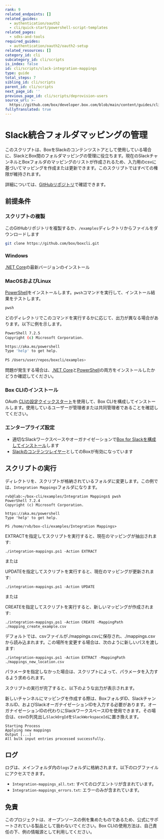 ```yaml
---
rank: 9
related_endpoints: []
related_guides:
  - authentication/oauth2
  - cli/quick-start/powershell-script-templates
related_pages:
  - sdks-and-tools
required_guides:
  - authentication/oauth2/oauth2-setup
related_resources: []
category_id: cli
subcategory_id: cli/scripts
is_index: false
id: cli/scripts/slack-integration-mappings
type: guide
total_steps: 7
sibling_id: cli/scripts
parent_id: cli/scripts
next_page_id: ''
previous_page_id: cli/scripts/deprovision-users
source_url: >-
  https://github.com/box/developer.box.com/blob/main/content/guides/cli/scripts/slack-integration-mappings.md
fullyTranslated: true
---
```

# Slack統合フォルダマッピングの管理

<!-- markdownlint-disable line-length -->

このスクリプトは、BoxをSlackのコンテンツストアとして使用している場合に、SlackとBox間のフォルダマッピングの管理に役立ちます。現在のSlackチャンネルとBoxフォルダのマッピングのリストが作成されるため、入力用のcsvに基づいてマッピングを作成または更新できます。このスクリプトではすべての権限が維持されます。

詳細については、[GitHubリポジトリ][1]で確認できます。

## 前提条件

### スクリプトの複製

このGitHubリポジトリを複製するか、`/examples`ディレクトリからファイルをダウンロードします

```bash
git clone https://github.com/box/boxcli.git
```

### Windows

[.NET Core](https://dotnet.microsoft.com/download)の最新バージョンのインストール

### MacOSおよびLinux

[PowerShell][pwsh]をインストールします。`pwsh`コマンドを実行して、インストール結果をテストします。

```bash
pwsh 
```

どのディレクトリでこのコマンドを実行するかに応じて、出力が異なる場合があります。以下に例を示します。

```bash
PowerShell 7.2.5
Copyright (c) Microsoft Corporation.

https://aka.ms/powershell
Type 'help' to get help.
  
PS /Users/user/repos/boxcli/examples> 
```

<message>

問題が発生する場合は、[.NET Core](https://dotnet.microsoft.com/download)と[PowerShell][pwsh]の両方をインストールしたかどうか確認してください。

</message>

### Box CLIのインストール

OAuth [CLIの設定クイックスタート][oauth-guide]を使用して、Box CLIを構成してインストールします。使用しているユーザーが管理者または共同管理者であることを確認してください。

### エンタープライズ設定

* 適切なSlackワークスペースやオーガナイゼーションで[Box for Slackを構成してインストール][install-slack]します
* [Slackのコンテンツレイヤー][content-layer]としてのBoxが有効になっています

## スクリプトの実行

ディレクトリを、スクリプトが格納されているフォルダに変更します。この例では、`Integration Mappings`フォルダになります。

```pwsh
rvb@lab:~/box-cli/examples/Integration Mappings$ pwsh
PowerShell 7.2.4
Copyright (c) Microsoft Corporation.

https://aka.ms/powershell
Type 'help' to get help.

PS /home/rvb/box-cli/examples/Integration Mappings>
```

EXTRACTを指定してスクリプトを実行すると、現在のマッピングが抽出されます:

```pwsh
./integration-mappings.ps1 -Action EXTRACT
```

または

UPDATEを指定してスクリプトを実行すると、現在のマッピングが更新されます:

```pwsh
./integration-mappings.ps1 -Action UPDATE
```

または

CREATEを指定してスクリプトを実行すると、新しいマッピングが作成されます:

```pwsh
./integration-mappings.ps1 -Action CREATE -MappingPath ./mapping_create_example.csv
```

デフォルトでは、csvファイルが./mappings.csvに保存され、./mappings.csvから読み込まれます。この場所を変更する場合は、次のように新しいパスを渡します:

```pwsh
./integration-mappings.ps1 -Action EXTRACT -MappingPath ./mappings_new_location.csv
```

パラメータを指定しなかった場合は、スクリプトによって、パラメータを入力するよう求められます。

スクリプトの実行が完了すると、以下のような出力が表示されます。

新しいチャンネルにマッピングを作成する際は、BoxフォルダID、SlackチャンネルID、およびSlackオーガナイゼーションIDを入力する必要があります。オーガナイゼーションIDの代わりにSlackワークスペースIDを使用できます。その場合は、csvの列見出し`SlackOrgId`を`SlackWorkspaceId`に置き換えます。

```pwsh
Starting Process
Applying new mappings
Output [...]
All bulk input entries processed successfully.
```

## ログ

ログは、メインフォルダ内の`logs`フォルダに格納されます。以下のログファイルにアクセスできます。

* `Integration-mappings_all.txt`: すべてのログエントリが含まれています。
* `Integration-mappings_errors.txt`: エラーのみが含まれています。

## 免責

このプロジェクトは、オープンソースの例を集めたものであるため、公式にサポートされている製品として扱わないでください。Box CLIの使用方法は、自己責任の下、例の情報源として利用してください。

[pwsh]: https://docs.microsoft.com/en-us/powershell/scripting/install/installing-powershell?view=powershell-7.2

[oauth-guide]: https://developer.box.com/guides/cli/quick-start/

[install-slack]: https://support.box.com/hc/en-us/articles/360044195313-Installing-and-Using-the-Box-for-Slack-Integration

[content-layer]: https://support.box.com/hc/en-us/articles/4415585987859-Box-as-the-Content-Layer-for-Slack

[1]: https://github.com/box/boxcli/tree/main/examples/Integration%20Mappings
